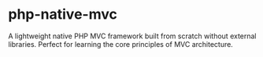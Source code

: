 # php-native-mvc
A lightweight native PHP MVC framework built from scratch without external libraries. Perfect for learning the core principles of MVC architecture.

